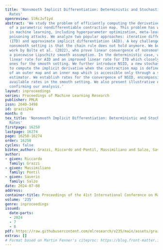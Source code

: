 ```yaml
---
title: 'Nonsmooth Implicit Differentiation: Deterministic and Stochastic Convergence
  Rates'
openreview: SlRcJvf1yd
abstract: 'We study the problem of efficiently computing the derivative of the fixed-point
  of a parametric nondifferentiable contraction map. This problem has wide applications
  in machine learning, including hyperparameter optimization, meta-learning and data
  poisoning attacks. We analyze two popular approaches: iterative differentiation
  (ITD) and approximate implicit differentiation (AID). A key challenge behind the
  nonsmooth setting is that the chain rule does not hold anymore. We build upon the
  work by Bolte et al. (2022), who prove linear convergence of nonsmooth ITD under
  a piecewise Lipschitz smooth assumption. In the deterministic case, we provide a
  linear rate for AID and an improved linear rate for ITD which closely match the
  ones for the smooth setting. We further introduce NSID, a new stochastic method
  to compute the implicit derivative when the contraction map is defined as the composition
  of an outer map and an inner map which is accessible only through a stochastic unbiased
  estimator. We establish rates for the convergence of NSID, encompassing the best
  available rates in the smooth setting. We also present illustrative experiments
  confirming our analysis.'
layout: inproceedings
series: Proceedings of Machine Learning Research
publisher: PMLR
issn: 2640-3498
id: grazzi24a
month: 0
tex_title: 'Nonsmooth Implicit Differentiation: Deterministic and Stochastic Convergence
  Rates'
firstpage: 16250
lastpage: 16274
page: 16250-16274
order: 16250
cycles: false
bibtex_author: Grazzi, Riccardo and Pontil, Massimiliano and Salzo, Saverio
author:
- given: Riccardo
  family: Grazzi
- given: Massimiliano
  family: Pontil
- given: Saverio
  family: Salzo
date: 2024-07-08
address:
container-title: Proceedings of the 41st International Conference on Machine Learning
volume: '235'
genre: inproceedings
issued:
  date-parts:
  - 2024
  - 7
  - 8
pdf: https://raw.githubusercontent.com/mlresearch/v235/main/assets/grazzi24a/grazzi24a.pdf
extras: []
# Format based on Martin Fenner's citeproc: https://blog.front-matter.io/posts/citeproc-yaml-for-bibliographies/
---
```

